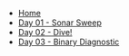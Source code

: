* [Home](/)
* [Day 01 - Sonar Sweep](01-sonar-sweep.md "Day 01 - Sonar Sweep")
* [Day 02 - Dive!](02-dive.md "Day 02 - Dive!")
* [Day 03 - Binary Diagnostic](03-binary-diagnostic.md "Day 03 - Binary Diagnostic")
